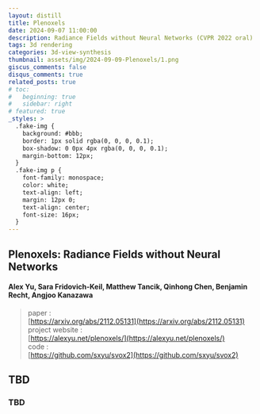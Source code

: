 ```yaml
---
layout: distill
title: Plenoxels
date: 2024-09-07 11:00:00
description: Radiance Fields without Neural Networks (CVPR 2022 oral)
tags: 3d rendering
categories: 3d-view-synthesis
thumbnail: assets/img/2024-09-09-Plenoxels/1.png
giscus_comments: false
disqus_comments: true
related_posts: true
# toc:
#   beginning: true
#   sidebar: right
# featured: true
_styles: >
  .fake-img {
    background: #bbb;
    border: 1px solid rgba(0, 0, 0, 0.1);
    box-shadow: 0 0px 4px rgba(0, 0, 0, 0.1);
    margin-bottom: 12px;
  }
  .fake-img p {
    font-family: monospace;
    color: white;
    text-align: left;
    margin: 12px 0;
    text-align: center;
    font-size: 16px;
  }
---
```


## Plenoxels: Radiance Fields without Neural Networks

#### Alex Yu, Sara Fridovich-Keil, Matthew Tancik, Qinhong Chen, Benjamin Recht, Angjoo Kanazawa

> paper :  
[https://arxiv.org/abs/2112.05131](https://arxiv.org/abs/2112.05131)  
project website :  
[https://alexyu.net/plenoxels/](https://alexyu.net/plenoxels/)  
code :  
[https://github.com/sxyu/svox2](https://github.com/sxyu/svox2)  

## TBD

### TBD